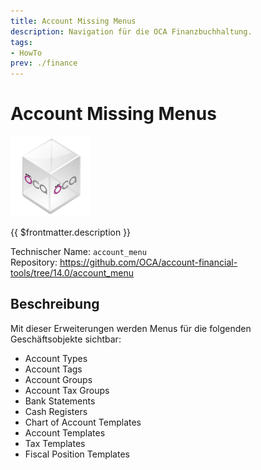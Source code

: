 ```yaml
---
title: Account Missing Menus
description: Navigation für die OCA Finanzbuchhaltung.
tags:
- HowTo
prev: ./finance
---
```

# Account Missing Menus
![icon_oca_app](attachments/icon_oca_app.png)

{{ $frontmatter.description }}

Technischer Name: `account_menu`\
Repository: <https://github.com/OCA/account-financial-tools/tree/14.0/account_menu>

## Beschreibung

Mit dieser Erweiterungen werden Menus für die folgenden Geschäftsobjekte sichtbar:

* Account Types
* Account Tags
* Account Groups
* Account Tax Groups
* Bank Statements
* Cash Registers
* Chart of Account Templates
* Account Templates
* Tax Templates
* Fiscal Position Templates